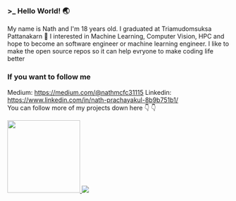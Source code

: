 ### >_ Hello World! :earth_asia:
My name is Nath and I'm 18 years old. I graduated at Triamudomsuksa Pattanakarn :school_satchel:
I interested in Machine Learning, Computer Vision, HPC and hope to become an software engineer or machine learning engineer.
I like to make the open source repos so it can help evryone to make coding life better

### If you want to follow me
Medium: https://medium.com/@nathmcfc31115
Linkedin: https://www.linkedin.com/in/nath-prachayakul-8b9b751b1/  
You can follow more of my projects down here :point_down: :point_down:

<a href="https://github.com/anuraghazra/github-readme-stats">
 <img src="https://github-readme-stats.vercel.app/api?username=namirinz&count_private=true&show_icons=true" height=165/>
</a>
<a href="https://github.com/anuraghazra/github-readme-stats">
 <img src="https://github-readme-stats.vercel.app/api/top-langs/?username=namirinz&layout=compact"/>
</a>
